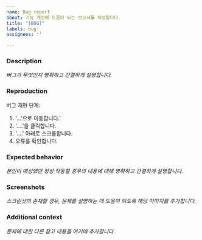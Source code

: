 ```yaml
---
name: Bug report
about: 기능 개선에 도움이 되는 보고서를 작성합니다.
title: "[BUG]"
labels: bug
assignees: ''

---
```


### Description
*버그가 무엇인지 명확하고 간결하게 설명합니다.*

### Reproduction
버그 재현 단계:
1. '...'으로 이동합니다.'
2. '....'을 클릭합니다.
3. '....' 아래로 스크롤합니다.
4. 오류를 확인합니다.

### Expected behavior
*본인이 예상했던 정상 작동할 경우의 내용에 대해 명확하고 간결하게 설명합니다.*

### Screenshots
*스크린샷이 존재할 경우, 문제를 설명하는 데 도움이 되도록 해당 이미지를 추가합니다.*

### Additional context
*문제에 대한 다른 참고 내용을 여기에 추가합니다.*
